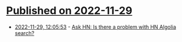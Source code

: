 # [Published on 2022-11-29](index.md)

* [2022-11-29, 12:05:53](https://news.ycombinator.com/item?id=33786502) - [Ask HN: Is there a problem with HN Algolia search?](https://news.ycombinator.com/item?id=33786502)
